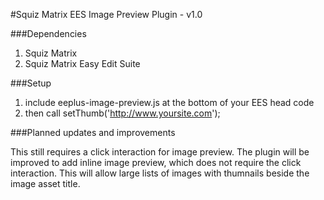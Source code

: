 #Squiz Matrix EES Image Preview Plugin - v1.0

###Dependencies

1. Squiz Matrix
2. Squiz Matrix Easy Edit Suite

###Setup

1. include eeplus-image-preview.js at the bottom of your EES head code
2. then call setThumb('http://www.yoursite.com');

###Planned updates and improvements

This still requires a click interaction for image preview.  The plugin will be improved to add inline image preview, which does not require the click interaction.  This will allow large lists of images with thumnails beside the image asset title.
